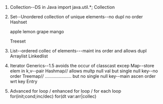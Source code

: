 1. Collection--DS in Java
    import java.util.*;
    Collection
2. Set--Unordered collection of unique elements--no dupl  no order
    Hashset
 
    apple
    lemon
    grape
    mango
 
    Treeset
 
3. List--ordered collec of elements---maint ins order and allows dupl
    Arraylist
    Linkedlist
 
4. Iterator
    Generics--1.5 avoids the occur of classcast excep
    Map--store elem in k,v--pair
    Hashmap// allows multp null val but single null key--no order
    Treemap// ..................... but no single null key--main ascen order wrt key
    Entry
 
5. Advanced for loop / enhanced for loop / for each loop
    for(init;cond;inc/dec)
    for(dt var:arr|collec)
